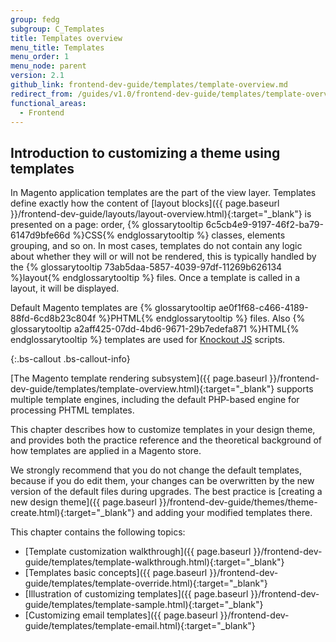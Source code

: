 ```yaml
---
group: fedg
subgroup: C_Templates
title: Templates overview
menu_title: Templates
menu_order: 1
menu_node: parent
version: 2.1
github_link: frontend-dev-guide/templates/template-overview.md
redirect_from: /guides/v1.0/frontend-dev-guide/templates/template-overview.html
functional_areas:
  - Frontend
---
```


## Introduction to customizing a theme using templates


In Magento application templates are the part of the view layer. Templates define exactly how the content of [layout blocks]({{ page.baseurl }}/frontend-dev-guide/layouts/layout-overview.html){:target="_blank"} is presented on a page: order, {% glossarytooltip 6c5cb4e9-9197-46f2-ba79-6147d9bfe66d %}CSS{% endglossarytooltip %} classes, elements grouping, and so on.
In most cases, templates do not contain any logic about whether they will or will not be rendered, this is typically handled by the {% glossarytooltip 73ab5daa-5857-4039-97df-11269b626134 %}layout{% endglossarytooltip %} files. Once a template is called in a layout, it will be displayed.

Default Magento templates are {% glossarytooltip ae0f1f68-c466-4189-88fd-6cd8b23c804f %}PHTML{% endglossarytooltip %} files. Also {% glossarytooltip a2aff425-07dd-4bd6-9671-29b7edefa871 %}HTML{% endglossarytooltip %} templates are used for [Knockout JS](http://knockoutjs.com/index.html) scripts.

{:.bs-callout .bs-callout-info}

[The Magento template rendering subsystem]({{ page.baseurl }}/frontend-dev-guide/templates/template-overview.html){:target="_blank"} supports multiple template engines, including the default PHP-based engine for processing PHTML templates.

This chapter describes how to customize templates in your design theme, and provides both the practice reference and the theoretical background of how templates are applied in a Magento store.


We strongly recommend that you do not change the default templates, because if you do edit them, your changes can be overwritten by the new version of the default files during upgrades.
The best practice is [creating a new design theme]({{ page.baseurl }}/frontend-dev-guide/themes/theme-create.html){:target="_blank"} and adding your modified templates there.

This chapter contains the following topics:

* [Template customization walkthrough]({{ page.baseurl }}/frontend-dev-guide/templates/template-walkthrough.html){:target="_blank"}
* [Templates basic concepts]({{ page.baseurl }}/frontend-dev-guide/templates/template-override.html){:target="_blank"}
* [Illustration of customizing templates]({{ page.baseurl }}/frontend-dev-guide/templates/template-sample.html){:target="_blank"}
* [Customizing email templates]({{ page.baseurl }}/frontend-dev-guide/templates/template-email.html){:target="_blank"}
